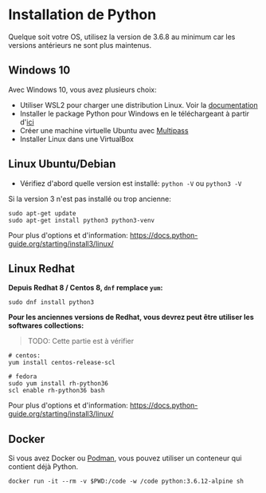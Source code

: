 # Installation de Python

Quelque soit votre OS, utilisez la version de 3.6.8 au minimum car les versions antérieurs ne sont plus maintenus.

## Windows 10

Avec Windows 10, vous avez plusieurs choix:
- Utiliser WSL2 pour charger une distribution Linux. Voir la [documentation](https://docs.microsoft.com/fr-fr/windows/wsl/install-win10)
- Installer le package Python pour Windows en le téléchargeant à partir d'[ici](https://www.python.org/downloads/)
- Créer une machine virtuelle Ubuntu avec [Multipass](https://multipass.run/)
- Installer Linux dans une VirtualBox

## Linux Ubuntu/Debian

- Vérifiez d'abord quelle version est installé: `python -V` ou `python3 -V`

Si la version 3 n'est pas installé ou trop ancienne:

```shell
sudo apt-get update
sudo apt-get install python3 python3-venv
```

Pour plus d'options et d'information: https://docs.python-guide.org/starting/install3/linux/

## Linux Redhat


**Depuis Redhat 8 / Centos 8, `dnf` remplace `yum`:**

```shell
sudo dnf install python3
```

**Pour les anciennes versions de Redhat, vous devrez peut être utiliser les softwares collections:**

> TODO: Cette partie est à vérifier

```shell
# centos:
yum install centos-release-scl

# fedora 
sudo yum install rh-python36
scl enable rh-python36 bash
```

Pour plus d'options et d'information: https://docs.python-guide.org/starting/install3/linux/

## Docker

Si vous avez Docker ou [Podman](https://podman.io/), vous pouvez utiliser un conteneur qui contient déjà Python.

```shell
docker run -it --rm -v $PWD:/code -w /code python:3.6.12-alpine sh
```
